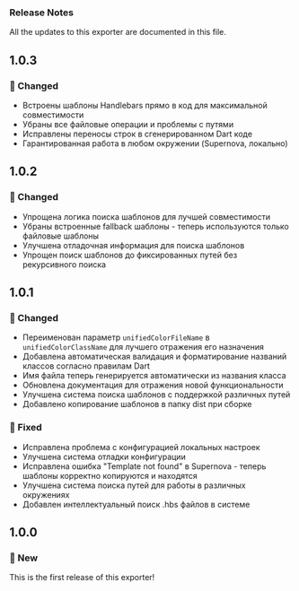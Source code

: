 ### Release Notes
All the updates to this exporter are documented in this file.

## 1.0.3

### 🔧 Changed

- Встроены шаблоны Handlebars прямо в код для максимальной совместимости
- Убраны все файловые операции и проблемы с путями
- Исправлены переносы строк в сгенерированном Dart коде
- Гарантированная работа в любом окружении (Supernova, локально)

## 1.0.2

### 🔧 Changed

- Упрощена логика поиска шаблонов для лучшей совместимости
- Убраны встроенные fallback шаблоны - теперь используются только файловые шаблоны
- Улучшена отладочная информация для поиска шаблонов
- Упрощен поиск шаблонов до фиксированных путей без рекурсивного поиска

## 1.0.1

### 🔧 Changed

- Переименован параметр `unifiedColorFileName` в `unifiedColorClassName` для лучшего отражения его назначения
- Добавлена автоматическая валидация и форматирование названий классов согласно правилам Dart
- Имя файла теперь генерируется автоматически из названия класса
- Обновлена документация для отражения новой функциональности
- Улучшена система поиска шаблонов с поддержкой различных путей
- Добавлено копирование шаблонов в папку dist при сборке

### 🐛 Fixed

- Исправлена проблема с конфигурацией локальных настроек
- Улучшена система отладки конфигурации
- Исправлена ошибка "Template not found" в Supernova - теперь шаблоны корректно копируются и находятся
- Улучшена система поиска путей для работы в различных окружениях
- Добавлен интеллектуальный поиск .hbs файлов в системе

## 1.0.0

### 🚀 New

This is the first release of this exporter!
